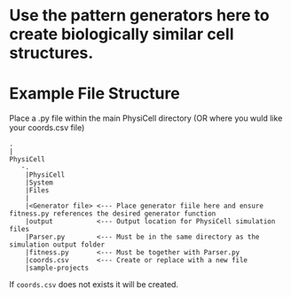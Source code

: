 # Use the pattern generators here to create biologically similar cell structures. 

# Example File Structure 
Place a  <generator file>.py file within the main PhysiCell directory (OR where you wuld like your coords.csv file)
    
    .
    | 
    PhysiCell
       -.
        |PhysiCell
        |System 
        |Files
        |
        |<Generator file> <--- Place generator fiile here and ensure fitness.py references the desired generator function
        |output           <--- Output location for PhysiCell simulation files
        |Parser.py        <--- Must be in the same directory as the simulation output folder 
        |fitness.py       <--- Must be together with Parser.py
        |coords.csv       <--- Create or replace with a new file
        |sample-projects

If `coords.csv` does not exists it will be created. 
